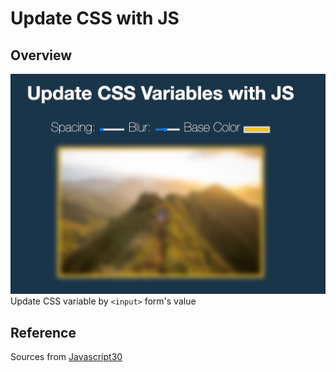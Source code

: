 # Update CSS with JS

## Overview
![](./overview.png)
Update CSS variable by `<input>` form's value

## Reference
Sources from [Javascript30](https://javascript30.com/)